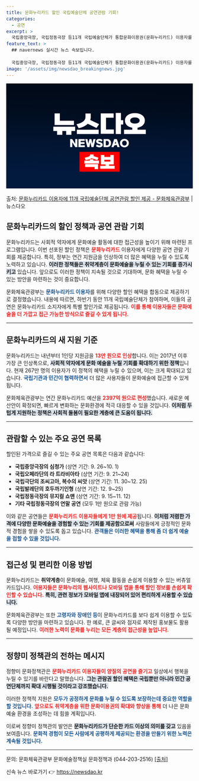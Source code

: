 ```yaml
---
title: 문화누리카드 할인 국립예술단체 공연관람 기회!
categories:
  - 공연
excerpt: >
  국립중앙극장, 국립정동극장 등11개 국립예술단체가 통합문화이용권(문화누리카드) 이용자를 위한 하반기 공연 관…
feature_text: >
  ## navernews 실시간 뉴스 속보입니다.

  국립중앙극장, 국립정동극장 등11개 국립예술단체가 통합문화이용권(문화누리카드) 이용자를 위한 하반기 공연 관…
image: '/assets/img/newsdao_breakingnews.jpg'
---
```


![뉴스다오 속보](/assets/img/newsdao_breakingnews.jpg)

<p>출처: <a href="https://newsdao.kr/1954" rel="dofollow">문화누리카드 이용자에 11개 국립예술단체 공연관람 할인 제공 - 문화체육관광부</a> | 뉴스다오</p>

<h2 data-ke-size="size26">문화누리카드의 할인 정책과 공연 관람 기회</h2>

<p data-ke-size="size16"> 문화누리카드는 사회적 약자에게 문화예술 활동에 대한 접근성을 높이기 위해 마련된 프로그램입니다. 이번 선포된 할인 정책은 <b><span style="color: #ee2323;">문화누리카드</span></b> 이용자에게 다양한 공연 관람 기회를 제공합니다. 특히, 정부는 연간 지원금을 인상하여 더 많은 혜택을 누릴 수 있도록 노력하고 있습니다. <b><span style="background-color: #21538527;">이러한 정책들은 취약계층이 문화예술을 누릴 수 있는 기회를 증가시키고</span></b> 있습니다. 앞으로도 이러한 정책이 지속될 것으로 기대하며, 문화 혜택을 누릴 수 있는 방안을 마련하는 것이 중요합니다.</p>

<p data-ke-size="size16">문화체육관광부는 <b><span style="color: #1a5490;">문화누리카드 이용자</span></b>를 위해 다양한 할인 혜택을 합동으로 제공하기로 결정했습니다. 내용에 따르면, 하반기 동안 11개 국립예술단체가 참여하며, 이들의 공연은 문화누리카드 소지자에게 특별 할인가로 제공됩니다. <b><span style="color: #ee2323;">이를 통해 이용자들은 문화예술을 더 가깝고 접근 가능한 방식으로 즐길 수 있게 됩니다.</span></b></p>

<hr>

<h2 data-ke-size="size26">문화누리카드의 새 지원 기준</h2>

<p data-ke-size="size16">문화누리카드는 내년부터 1인당 지원금을 <b><span style="color: #ee2323;">13만 원으로 인상</span></b>합니다. 이는 2017년 이후 가장 큰 인상폭으로, <b><span style="background-color: #21538527;">사회적 약자에게 문화 예술을 누릴 기회를 확대하기 위한 정책</span></b>입니다. 현재 267만 명의 이용자가 이 정책의 혜택을 누릴 수 있으며, 이는 크게 확대되고 있습니다. <b><span style="color: #1a5490;">국립기관과 민간이 협력하면서</span></b> 더 많은 사용자들이 문화예술에 접근할 수 있게 됩니다.</p>

<p data-ke-size="size16">문화체육관광부는 연간 문화누리카드 예산을 <b><span style="color: #ee2323;">2397억 원으로 편성</span></b>했습니다. 새로운 예산안이 확정되면, 빠르게 변화하는 문화환경에 적극 대응할 수 있을 것입니다. <b><span style="background-color: #21538527;">이처럼 두텁게 지원하는 정책은 사회적 돌봄이 필요한 계층에 큰 도움이 됩니다.</span></b></p>

<hr>

<h2 data-ke-size="size26">관람할 수 있는 주요 공연 목록</h2>

<p data-ke-size="size16"> 할인된 가격으로 즐길 수 있는 주요 공연 목록은 다음과 같습니다:</p>

<ul>
<li><b>국립중앙극장의 심청가</b> (상연 기간: 9. 26~10. 1)</li>
<li><b>국립오페라단의 라 트라비아타</b> (상연 기간: 9. 21~24)</li>
<li><b>국립극단의 조씨고아, 복수의 씨앗</b> (상연 기간: 11. 30~12. 25)</li>
<li><b>국립발레단의 호두까기인형</b> (상연 기간: 12. 9~25)</li>
<li><b>국립정동극장의 뮤지컬 쇼맨</b> (상연 기간: 9. 15~11. 12)</li>
<li><b>기타 국립정동극장의 연말 공연</b> (모두 1만 원으로 관람 가능)</li>
</ul>

<p data-ke-size="size16"> 이와 같은 공연들은 <b><span style="color: #ee2323;">문화누리카드 이용자들에게 1만 원에 제공</span></b>됩니다. <b><span style="background-color: #21538527;">이처럼 저렴한 가격에 다양한 문화예술을 경험할 수 있는 기회를 제공함으로써</span></b> 사람들에게 긍정적인 문화적 경험을 쌓을 수 있도록 돕고 있습니다. <b><span style="color: #1a5490;">관객들은 이러한 혜택을 통해 좀 더 쉽게 예술을 접할 수 있을 것입니다.</span></b></p>

<hr>

<h2 data-ke-size="size26">접근성 및 편리한 이용 방법</h2>

<p data-ke-size="size16"> 문화누리카드는 <b>취약계층</b>이 문화예술, 여행, 체육 활동을 손쉽게 이용할 수 있는 버츄얼 카드입니다. <b><span style="color: #ee2323;">이용자들은 문화누리의 웹사이트나 모바일 앱을 통해 할인 정보를 손쉽게 확인할 수 있습니다.</span></b> <b><span style="background-color: #21538527;">특히, 관련 정보가 모바일 앱에 내장되어 있어 편리하게 사용할 수 있습니다.</span></b></p>

<p data-ke-size="size16">문화체육관광부는 또한 <b><span style="color: #1a5490;">고령자와 장애인 등</span></b>이 문화누리카드를 보다 쉽게 이용할 수 있도록 다양한 방안을 마련하고 있습니다. 한 예로, 큰 글씨와 점자로 제작된 홍보물도 활용될 예정입니다. <b><span style="color: #ee2323;">이러한 노력이 문화를 누리는 모든 계층의 접근성을 높입니다.</span></b></p>

<hr>

<h2 data-ke-size="size26">정향미 정책관의 전하는 메시지</h2>

<p data-ke-size="size16">정향미 문화정책관은 <b><span style="color: #ee2323;">문화누리카드 이용자들이 양질의 공연을 즐기고</span></b> 일상에서 행복을 누릴 수 있기를 바란다고 말했습니다. <b><span style="background-color: #21538527;">그는 관람권 할인 혜택은 국립뿐만 아니라 민간 공연단체까지 확대 시행될 것이라고 강조했습니다.</span></b></p>

<p data-ke-size="size16"> 이러한 정책적 지원은 <b><span style="color: #1a5490;">모두가 공정하게 문화를 누릴 수 있도록 보장하는데 중요한 역할을 할 것입니다.</span></b> <b><span style="color: #ee2323;">앞으로도 취약계층을 위한 문화이용권의 확대와 향상을 통해</span></b> 더 나은 문화예술 환경을 조성하는 데 힘쓸 계획입니다.</p>

<p data-ke-size="size16">이로써 정향미 정책관의 발언은 <b><span style="background-color: #21538527;">문화누리카드가 단순한 카드 이상의 의미를 갖고</span></b> 있음을 보여줍니다. <b><span style="color: #1a5490;">문화적 경험이 모든 사람에게 공평하게 제공되는 환경을 만들기 위한 노력은 계속될 것입니다.</span></b></p>

<hr>

<p data-ke-size="size16">문의: 문화체육관광부 문화예술정책실 문화정책과 (044-203-2516) <a href="https://newsdao.kr/1954">[출처]</a></p> 

신속 뉴스 바로가기 👉 <a href="https://newsdao.kr" rel="dofollow">https://newsdao.kr</a>


